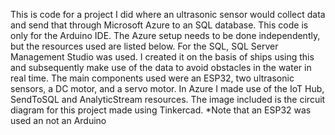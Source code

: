 This is code for a project I did where an ultrasonic sensor would collect data and send that through Microsoft Azure to an SQL database. This code is only for the Arduino IDE. The Azure setup needs to be done independently, but the resources used are listed below.
For the SQL, SQL Server Management Studio was used.
I created it on the basis of ships using this and subsequently make use of the data
to avoid obstacles in the water in real time. The main components used were an ESP32, two ultrasonic sensors, a DC motor, and a servo motor.
In Azure I made use of the IoT Hub, SendToSQL and AnalyticStream resources.
The image included is the circuit diagram for this project made using Tinkercad. *Note that an ESP32 was used an not an Arduino
